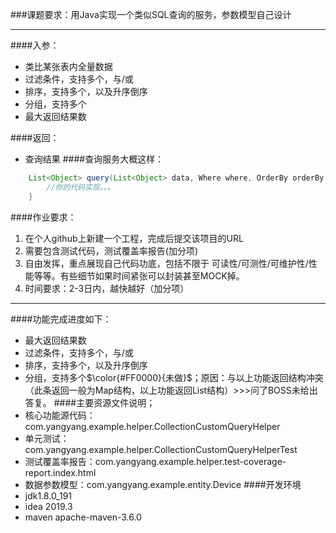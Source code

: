 ###课题要求：用Java实现一个类似SQL查询的服务，参数模型自己设计
***
 ####入参：
  - 类比某张表内全量数据
  - 过滤条件，支持多个，与/或
  - 排序，支持多个，以及升序倒序
  - 分组，支持多个
  - 最大返回结果数
  
####返回：
  - 查询结果
####查询服务大概这样：
```java
    List<Object> query(List<Object> data, Where where, OrderBy orderBy, GroupBy groupBy, Limit limit) {
        //你的代码实现。。。
    }
```

####作业要求：
 1. 在个人github上新建一个工程，完成后提交该项目的URL
 2. 需要包含测试代码，测试覆盖率报告(加分项)
 3. 自由发挥，重点展现自己代码功底，包括不限于 可读性/可测性/可维护性/性能等等。有些细节如果时间紧张可以封装甚至MOCK掉。
 4. 时间要求：2-3日内，越快越好（加分项）
***
####功能完成进度如下：
- 最大返回结果数
- 过滤条件，支持多个，与/或
- 排序，支持多个，以及升序倒序
- 分组，支持多个$\color{#FF0000}{未做}$；原因：与以上功能返回结构冲突（此条返回一般为Map结构，以上功能返回List结构）>>>问了BOSS未给出答复。
####主要资源文件说明；
- 核心功能源代码：com.yangyang.example.helper.CollectionCustomQueryHelper
- 单元测试：com.yangyang.example.helper.CollectionCustomQueryHelperTest
- 测试覆盖率报告：com.yangyang.example.helper.test-coverage-report.index.html
- 数据参数模型：com.yangyang.example.entity.Device
####开发环境
- jdk1.8.0_191
- idea 2019.3
- maven apache-maven-3.6.0
